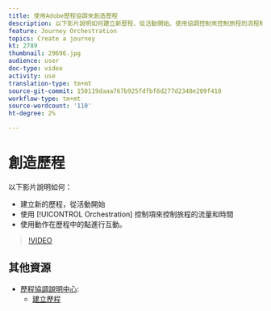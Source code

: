 ```yaml
---
title: 使用Adobe歷程協調來創造歷程
description: 以下影片說明如何建立新歷程、從活動開始、使用協調控制來控制旅程的流程和時間，以及使用動作來參與旅程中的各個點。
feature: Journey Orchestration
topics: Create a journey
kt: 2789
thumbnail: 29696.jpg
audience: user
doc-type: video
activity: use
translation-type: tm+mt
source-git-commit: 150119daaa767b925fdfbf6d277d2340e209f418
workflow-type: tm+mt
source-wordcount: '110'
ht-degree: 2%

---
```



# 創造歷程

以下影片說明如何：

* 建立新的歷程，從活動開始
* 使用 [!UICONTROL Orchestration] 控制項來控制旅程的流量和時間
* 使用動作在歷程中的點進行互動。

>[!VIDEO](https://video.tv.adobe.com/v/29696?quality=12)

## 其他資源

* [歷程協調說明中心](https://docs.adobe.com/content/help/en/journeys/using/journey-orchestration-home.html):
   * [建立歷程](https://docs.adobe.com/content/help/en/journeys/using/building-journeys/about-journey-building/journey.html)
